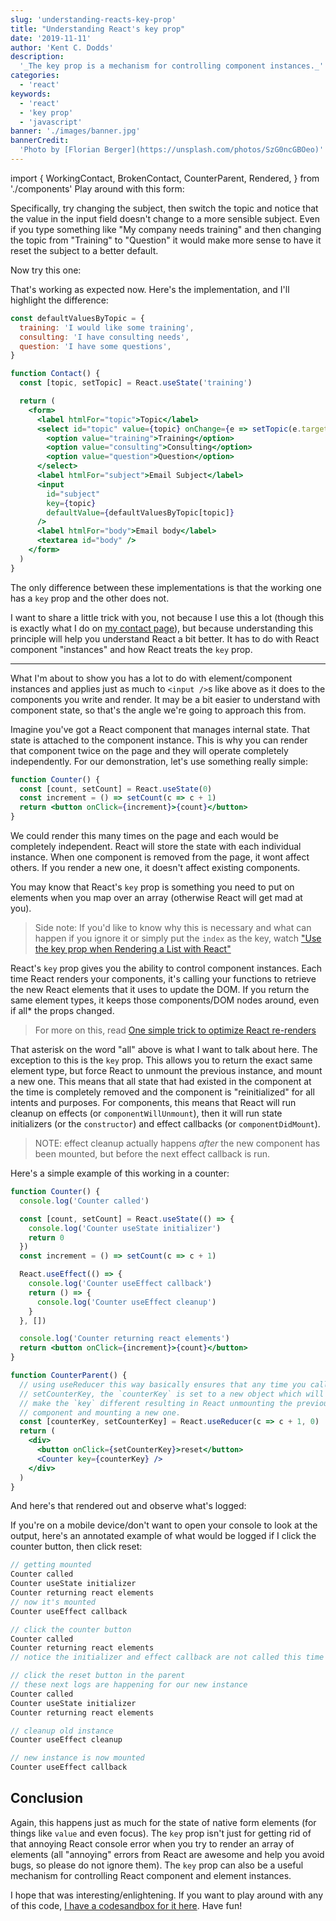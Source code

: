 ```yaml
---
slug: 'understanding-reacts-key-prop'
title: "Understanding React's key prop"
date: '2019-11-11'
author: 'Kent C. Dodds'
description:
  '_The key prop is a mechanism for controlling component instances._'
categories:
  - 'react'
keywords:
  - 'react'
  - 'key prop'
  - 'javascript'
banner: './images/banner.jpg'
bannerCredit:
  'Photo by [Florian Berger](https://unsplash.com/photos/SzG0ncGBOeo)'
---
```


<!-- prettier-ignore -->
import {
  WorkingContact,
  BrokenContact,
  CounterParent,
  Rendered,
} from './components'
Play around with this form:

<Rendered>
  <BrokenContact />
</Rendered>

Specifically, try changing the subject, then switch the topic and notice that
the value in the input field doesn't change to a more sensible subject. Even if
you type something like "My company needs training" and then changing the topic
from "Training" to "Question" it would make more sense to have it reset the
subject to a better default.

Now try this one:

<Rendered>
  <WorkingContact />
</Rendered>

That's working as expected now. Here's the implementation, and I'll highlight
the difference:

```jsx {21}
const defaultValuesByTopic = {
  training: 'I would like some training',
  consulting: 'I have consulting needs',
  question: 'I have some questions',
}

function Contact() {
  const [topic, setTopic] = React.useState('training')

  return (
    <form>
      <label htmlFor="topic">Topic</label>
      <select id="topic" value={topic} onChange={e => setTopic(e.target.value)}>
        <option value="training">Training</option>
        <option value="consulting">Consulting</option>
        <option value="question">Question</option>
      </select>
      <label htmlFor="subject">Email Subject</label>
      <input
        id="subject"
        key={topic}
        defaultValue={defaultValuesByTopic[topic]}
      />
      <label htmlFor="body">Email body</label>
      <textarea id="body" />
    </form>
  )
}
```

The only difference between these implementations is that the working one has a
`key` prop and the other does not.

I want to share a little trick with you, not because I use this a lot (though
this is exactly what I do on [my contact page](/contact)), but because
understanding this principle will help you understand React a bit better. It has
to do with React component "instances" and how React treats the `key` prop.

---

What I'm about to show you has a lot to do with element/component instances and
applies just as much to `<input />`s like above as it does to the components you
write and render. It may be a bit easier to understand with component state, so
that's the angle we're going to approach this from.

Imagine you've got a React component that manages internal state. That state is
attached to the component instance. This is why you can render that component
twice on the page and they will operate completely independently. For our
demonstration, let's use something really simple:

```jsx
function Counter() {
  const [count, setCount] = React.useState(0)
  const increment = () => setCount(c => c + 1)
  return <button onClick={increment}>{count}</button>
}
```

We could render this many times on the page and each would be completely
independent. React will store the state with each individual instance. When one
component is removed from the page, it wont affect others. If you render a new
one, it doesn't affect existing components.

You may know that React's `key` prop is something you need to put on elements
when you map over an array (otherwise React will get mad at you).

> Side note: If you'd like to know why this is necessary and what can happen if
> you ignore it or simply put the `index` as the key, watch
> ["Use the key prop when Rendering a List with React"](https://egghead.io/lessons/react-use-the-key-prop-when-rendering-a-list-with-react?af=5236ad)

React's `key` prop gives you the ability to control component instances. Each
time React renders your components, it's calling your functions to retrieve the
new React elements that it uses to update the DOM. If you return the same
element types, it keeps those components/DOM nodes around, even if all\* the
props changed.

> For more on this, read
> [One simple trick to optimize React re-renders](/blog/optimize-react-re-renders)

That asterisk on the word "all" above is what I want to talk about here. The
exception to this is the `key` prop. This allows you to return the exact same
element type, but force React to unmount the previous instance, and mount a new
one. This means that all state that had existed in the component at the time is
completely removed and the component is "reinitialized" for all intents and
purposes. For components, this means that React will run cleanup on effects (or
`componentWillUnmount`), then it will run state initializers (or the
`constructor`) and effect callbacks (or `componentDidMount`).

> NOTE: effect cleanup actually happens _after_ the new component has been
> mounted, but before the next effect callback is run.

Here's a simple example of this working in a counter:

```jsx
function Counter() {
  console.log('Counter called')

  const [count, setCount] = React.useState(() => {
    console.log('Counter useState initializer')
    return 0
  })
  const increment = () => setCount(c => c + 1)

  React.useEffect(() => {
    console.log('Counter useEffect callback')
    return () => {
      console.log('Counter useEffect cleanup')
    }
  }, [])

  console.log('Counter returning react elements')
  return <button onClick={increment}>{count}</button>
}

function CounterParent() {
  // using useReducer this way basically ensures that any time you call
  // setCounterKey, the `counterKey` is set to a new object which will
  // make the `key` different resulting in React unmounting the previous
  // component and mounting a new one.
  const [counterKey, setCounterKey] = React.useReducer(c => c + 1, 0)
  return (
    <div>
      <button onClick={setCounterKey}>reset</button>
      <Counter key={counterKey} />
    </div>
  )
}
```

And here's that rendered out and observe what's logged:

<Rendered>
  <CounterParent />
</Rendered>

If you're on a mobile device/don't want to open your console to look at the
output, here's an annotated example of what would be logged if I click the
counter button, then click reset:

```javascript
// getting mounted
Counter called
Counter useState initializer
Counter returning react elements
// now it's mounted
Counter useEffect callback

// click the counter button
Counter called
Counter returning react elements
// notice the initializer and effect callback are not called this time

// click the reset button in the parent
// these next logs are happening for our new instance
Counter called
Counter useState initializer
Counter returning react elements

// cleanup old instance
Counter useEffect cleanup

// new instance is now mounted
Counter useEffect callback
```

## Conclusion

Again, this happens just as much for the state of native form elements (for
things like `value` and even focus). The `key` prop isn't just for getting rid
of that annoying React console error when you try to render an array of elements
(all "annoying" errors from React are awesome and help you avoid bugs, so please
do not ignore them). The `key` prop can also be a useful mechanism for
controlling React component and element instances.

I hope that was interesting/enlightening. If you want to play around with any of
this code,
[I have a codesandbox for it here](https://codesandbox.io/s/concerning-react-keys-onb2g).
Have fun!
